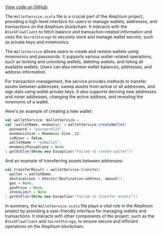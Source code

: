 [View code on GitHub](https://github.com/oxygenium/oxygenium/.autodoc/docs/json/wallet/src/main/scala/org/oxygenium/wallet/service)

The `WalletService.scala` file is a crucial part of the Alephium project, providing a high-level interface for users to manage wallets, addresses, and transactions on the Alephium blockchain. It interacts with the `BlockFlowClient` to fetch balance and transaction-related information and uses the `SecretStorage` to securely store and manage wallet secrets, such as private keys and mnemonics.

The `WalletService` allows users to create and restore wallets using mnemonics and passwords. It supports various wallet-related operations, such as locking and unlocking wallets, deleting wallets, and listing all available wallets. Users can also retrieve wallet balances, addresses, and address information.

For transaction management, the service provides methods to transfer assets between addresses, sweep assets from active or all addresses, and sign data using wallet private keys. It also supports deriving new addresses and miner addresses, changing the active address, and revealing the mnemonic of a wallet.

Here's an example of creating a new wallet:

```scala
val walletService: WalletService = ...
val (walletName, mnemonic) = walletService.createWallet(
  password = "password123",
  mnemonicSize = Mnemonic.Size._12,
  isMiner = false,
  walletName = "myWallet",
  mnemonicPassphrase = None
).getOrElse(throw new Exception("Failed to create wallet"))
```

And an example of transferring assets between addresses:

```scala
val transferResult = walletService.transfer(
  wallet = walletName,
  destinations = AVector(Destination(address, amount)),
  gas = None,
  gasPrice = None,
  utxosLimit = None
).getOrElse(throw new Exception("Failed to transfer assets"))
```

In summary, the `WalletService.scala` file plays a vital role in the Alephium project by providing a user-friendly interface for managing wallets and transactions. It interacts with other components of the project, such as the `BlockFlowClient` and `SecretStorage`, to ensure secure and efficient operations on the Alephium blockchain.

